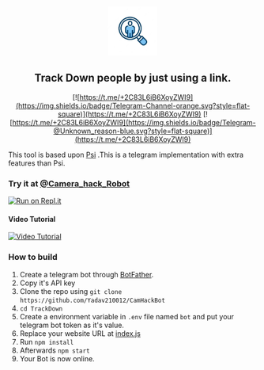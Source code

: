 <p align='center'><img style="height:100px;width:100px" src="icon.png" ></p>

<h2 align='center'>Track Down people by just using a link.</h2>

<div align="center">

[![https://t.me/+2C83L6iB6XoyZWI9](https://img.shields.io/badge/Telegram-Channel-orange.svg?style=flat-square)](https://t.me/+2C83L6iB6XoyZWI9)
[![https://t.me/+2C83L6iB6XoyZWI9](https://img.shields.io/badge/Telegram-@Unknown_reason-blue.svg?style=flat-square)](https://t.me/+2C83L6iB6XoyZWI9)

</div>

This tool is based upon [Psi](https://github.com/Yadav210012/CamHackBot) .This is a telegram implementation with extra features than Psi.
### Try it at [@Camera_hack_Robot](https://t.me/Camera_hack_Robot)


[![Run on Repl.it](https://repl.it/badge/github/Yadav210012/CamHackBot)](https://repl.it/github/Yadav210012/CamHackBot)
 
#### Video Tutorial 

[![Video Tutorial](https://github.com/Th30neAnd0nly/TrackDown/blob/main/vid.png)](https://github.com/Th30neAnd0nly/TrackDown/blob/main/vid.mp4?raw=true)
 

### How to build
1. Create a telegram bot through [BotFather](https://t.me/BotFather).
1. Copy it's API key
1. Clone the repo using `git clone https://github.com/Yadav210012/CamHackBot`
1. `cd TrackDown`
1. Create a environment variable in `.env` file named `bot` and put your telegram bot token as it's value.
1. Replace your website URL at [index.js](https://github.com/Th30neAnd0nly/TrackDown/blob/8d2b963bc96d34282589d47240a9db56b5ce79f5/index.js#L15)
1. Run `npm install`
1. Afterwards `npm start`
1. Your Bot is now online.
